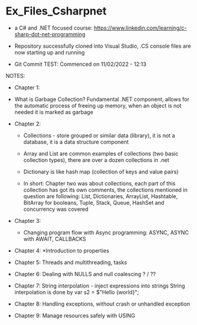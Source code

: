 # Ex_Files_Csharpnet

- a C# and .NET focused course: https://www.linkedin.com/learning/c-sharp-dot-net-programming 

- Repository successfully cloned into Visual Studio, .CS console files are now starting up and running
- Git Commit TEST: Commenced on 11/02/2022 - 12:13

NOTES:
- Chapter 1:
 * What is Garbage Collection?
	Fundamental .NET component, allows for the automatic process of freeing up memory,
	when an object is not needed it is marked as garbage

- Chapter 2:
	* Collections - store grouped or similar data (library), it is not a database, it is a data structure component
	* Array and List are common examples of collections (two basic collection types), there are over a dozen collections in .net
	* Dictionary is like hash map (collection of keys and value pairs)
	
	* In short: Chapter two was about collections, each part of this collection has got its own comments, 
		the collections mentioned in question are following:
		List, Dictionaries, ArrayList, Hashtable, BitArray for booleans, Tuple, Stack, Queue, HashSet and concurrency was covered


- Chapter 3:
	* Changing program flow with Async programming:
	ASYNC, ASYNC with AWAIT, CALLBACKS

- Chapter 4:
	*Introduction to properties

- Chapter 5:
	Threads and multithreading, tasks

- Chapter 6:
	Dealing with NULLS and null coalescing ? / ??

- Chapter 7:
	String interpolation - inject expressions into strings
	String interpolation is done by var s2 = $"Hello {world}";

- Chapter 8:
	Handling exceptions, without crash or unhandled exception

- Chapter 9:
	Manage resources safely with USING
